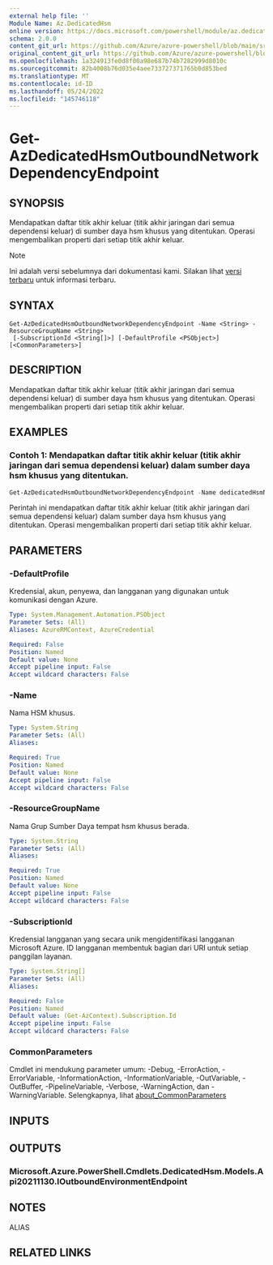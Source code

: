 ```yaml
---
external help file: ''
Module Name: Az.DedicatedHsm
online version: https://docs.microsoft.com/powershell/module/az.dedicatedhsm/get-azdedicatedhsmoutboundnetworkdependencyendpoint
schema: 2.0.0
content_git_url: https://github.com/Azure/azure-powershell/blob/main/src/DedicatedHsm/help/Get-AzDedicatedHsmOutboundNetworkDependencyEndpoint.md
original_content_git_url: https://github.com/Azure/azure-powershell/blob/main/src/DedicatedHsm/help/Get-AzDedicatedHsmOutboundNetworkDependencyEndpoint.md
ms.openlocfilehash: 1a324913fe0d8f00a98e687b74b7282999d8010c
ms.sourcegitcommit: 82b4008b76d035e4aee733727371765b0d853bed
ms.translationtype: MT
ms.contentlocale: id-ID
ms.lasthandoff: 05/24/2022
ms.locfileid: "145746118"
---
```

# Get-AzDedicatedHsmOutboundNetworkDependencyEndpoint

## SYNOPSIS
Mendapatkan daftar titik akhir keluar (titik akhir jaringan dari semua dependensi keluar) di sumber daya hsm khusus yang ditentukan.
Operasi mengembalikan properti dari setiap titik akhir keluar.

> [!NOTE]
>Ini adalah versi sebelumnya dari dokumentasi kami. Silakan lihat [versi terbaru](/powershell/module/az.dedicatedhsm/get-azdedicatedhsmoutboundnetworkdependencyendpoint) untuk informasi terbaru.

## SYNTAX

```
Get-AzDedicatedHsmOutboundNetworkDependencyEndpoint -Name <String> -ResourceGroupName <String>
 [-SubscriptionId <String[]>] [-DefaultProfile <PSObject>] [<CommonParameters>]
```

## DESCRIPTION
Mendapatkan daftar titik akhir keluar (titik akhir jaringan dari semua dependensi keluar) di sumber daya hsm khusus yang ditentukan.
Operasi mengembalikan properti dari setiap titik akhir keluar.

## EXAMPLES

### Contoh 1: Mendapatkan daftar titik akhir keluar (titik akhir jaringan dari semua dependensi keluar) dalam sumber daya hsm khusus yang ditentukan.
```powershell
Get-AzDedicatedHsmOutboundNetworkDependencyEndpoint -Name dedicatedHsmName01 -ResourceGroupName resourceGroup
```

Perintah ini mendapatkan daftar titik akhir keluar (titik akhir jaringan dari semua dependensi keluar) dalam sumber daya hsm khusus yang ditentukan.
Operasi mengembalikan properti dari setiap titik akhir keluar.

## PARAMETERS

### -DefaultProfile
Kredensial, akun, penyewa, dan langganan yang digunakan untuk komunikasi dengan Azure.

```yaml
Type: System.Management.Automation.PSObject
Parameter Sets: (All)
Aliases: AzureRMContext, AzureCredential

Required: False
Position: Named
Default value: None
Accept pipeline input: False
Accept wildcard characters: False
```

### -Name
Nama HSM khusus.

```yaml
Type: System.String
Parameter Sets: (All)
Aliases:

Required: True
Position: Named
Default value: None
Accept pipeline input: False
Accept wildcard characters: False
```

### -ResourceGroupName
Nama Grup Sumber Daya tempat hsm khusus berada.

```yaml
Type: System.String
Parameter Sets: (All)
Aliases:

Required: True
Position: Named
Default value: None
Accept pipeline input: False
Accept wildcard characters: False
```

### -SubscriptionId
Kredensial langganan yang secara unik mengidentifikasi langganan Microsoft Azure.
ID langganan membentuk bagian dari URI untuk setiap panggilan layanan.

```yaml
Type: System.String[]
Parameter Sets: (All)
Aliases:

Required: False
Position: Named
Default value: (Get-AzContext).Subscription.Id
Accept pipeline input: False
Accept wildcard characters: False
```

### CommonParameters
Cmdlet ini mendukung parameter umum: -Debug, -ErrorAction, -ErrorVariable, -InformationAction, -InformationVariable, -OutVariable, -OutBuffer, -PipelineVariable, -Verbose, -WarningAction, dan -WarningVariable. Selengkapnya, lihat [about_CommonParameters](http://go.microsoft.com/fwlink/?LinkID=113216)

## INPUTS

## OUTPUTS

### Microsoft.Azure.PowerShell.Cmdlets.DedicatedHsm.Models.Api20211130.IOutboundEnvironmentEndpoint

## NOTES

ALIAS

## RELATED LINKS


